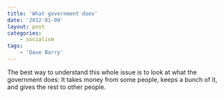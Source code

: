 ```yaml
---
title: 'What government does'
date: '2012-01-09'
layout: post
categories:
    - socialism
tags:
    - 'Dave Barry'
---
```


The best way to understand this whole issue is to look at what the government does: It takes money from some people, keeps a bunch of it, and gives the rest to other people.